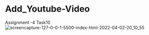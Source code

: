 # Add_Youtube-Video
Assignment -4  Task10
![screencapture-127-0-0-1-5500-index-html-2022-04-02-20_10_55](https://user-images.githubusercontent.com/98349743/161388453-8c255d74-146d-4cb7-9576-5301ee21482f.png)
